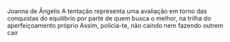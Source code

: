 Joanna de Ângelis
A tentação representa uma avaliação em torno das conquistas do equilíbrio por parte de quem busca o melhor, na trilha do aperfeiçoamento próprio
Assim, policia-te, não caindo nem fazendo outrem cair
